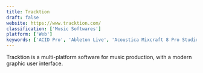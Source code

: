 ```yaml
---
title: Tracktion
draft: false 
website: https://www.tracktion.com/
classification: ['Music Softwares']
platform: ['Web']
keywords: ['ACID Pro', 'Ableton Live', 'Acoustica Mixcraft 8 Pro Studio', 'Ardour', 'Audacity', 'Bitwig Studio', 'Bosca Ceoil', 'Cubase 10.5', 'FL Studio', 'Harrison Mixbus', 'LMMS', 'Logic Pro', 'Mixcraft', 'MuTools MuLab', 'Reason', 'Renoise', 'Seq24', 'Studio One', 'Zrythm', 'Zynewave Podium']
---
```

Tracktion is a multi-platform software for music production, with a modern graphic user interface.